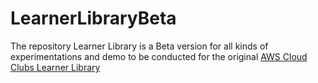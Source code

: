 # LearnerLibraryBeta
The repository Learner Library is a Beta version for all kinds of experimentations and demo to be conducted for the original [AWS Cloud Clubs Learner Library](https://github.com/build-on-aws/cloud-clubs-learner-library)
